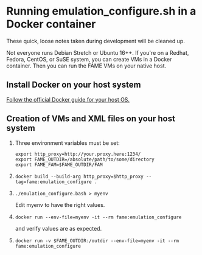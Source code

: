 # Running emulation_configure.sh in a Docker container

These quick, loose notes taken during development will be cleaned up.

Not everyone runs Debian Stretch or Ubuntu 16++.   If you're on a Redhat,
Fedora, CentOS, or SuSE system, you can create VMs in a Docker container.
Then you can run the FAME VMs on your native host.

## Install Docker on your host system

[Follow the official Docker guide for your host OS.](https://docs.docker.com/engine/installation/)

## Creation of VMs and XML files on your host system

1. Three environment variables must be set:

   ```
   export http_proxy=http://your.proxy.here:1234/
   export FAME_OUTDIR=/absolute/path/to/some/directory
   export FAME_FAM=$FAME_OUTDIR/FAM
   ```

1. ```docker build --build-arg http_proxy=$http_proxy --tag=fame:emulation_configure .```

1. ```./emulation_configure.bash > myenv```

   Edit myenv to have the right values.

1. ```docker run --env-file=myenv -it --rm fame:emulation_configure```
   
   and verify values are as expected.

1. ```docker run -v $FAME_OUTDIR:/outdir --env-file=myenv -it --rm fame:emulation_configure```

